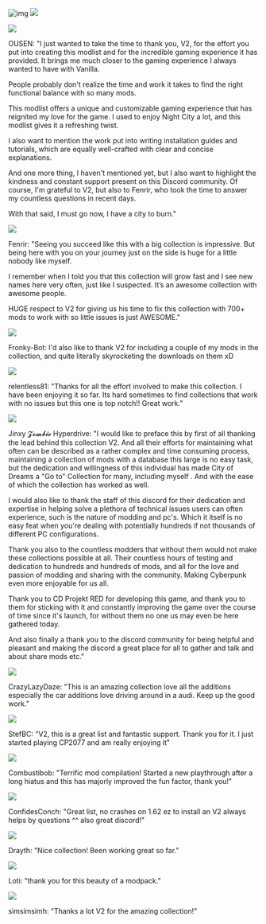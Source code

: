 ![img](https://s11.gifyu.com/images/Cuty-od-Dreams-Logo-YellowUP.png)
![](https://s11.gifyu.com/images/ScGyK.png)



![](https://s12.gifyu.com/images/Cyan-Rule.png)


OUSEN:
"I just wanted to take the time to thank you, V2, for the effort you put into creating this modlist and for the incredible gaming experience it has provided. It brings me much closer to the gaming experience I always wanted to have with Vanilla.

 People probably don't realize the time and work it takes to find the right functional balance with so many mods. 

This modlist offers a unique and customizable gaming experience that has reignited my love for the game. I used to enjoy Night City a lot, and this modlist gives it a refreshing twist.

I also want to mention the work put into writing installation guides and tutorials, which are equally well-crafted with clear and concise explanations.

And one more thing, I haven't mentioned yet, but I also want to highlight the kindness and constant support present on this Discord community. Of course, I'm grateful to V2, but also to Fenrir, who took the time to answer my countless questions in recent days.

With that said, I must go now, I have a city to burn."

![](https://s12.gifyu.com/images/Cyan-Rule.png)

Fenrir:
"Seeing you succeed like this with a big collection is impressive. But being here with you on your journey just on the side is huge for a little nobody like myself. 

I remember when I told you that this collection will grow fast and I see new names here very often, just like I suspected. It’s an awesome collection with awesome people. 

HUGE respect to V2 for giving us his time to fix this collection with 700+ mods to work with so little issues is just AWESOME."

![](https://s12.gifyu.com/images/Cyan-Rule.png)

Fronky-Bot:
I'd also like to thank V2 for including a couple of my mods in the collection, and quite literally skyrocketing the downloads on them xD 

![](https://s12.gifyu.com/images/Cyan-Rule.png)

relentless81:
"Thanks for all  the effort involved to make this collection. I have been enjoying it so far. Its hard sometimes to find collections that work with no issues but this one is top notch!! Great work."

![](https://s12.gifyu.com/images/Cyan-Rule.png)

Jinxy 𝓩𝓸𝓶𝓫𝓲𝓮 Hyperdrive:
"I would like to preface this by first of all thanking the lead behind this collection V2. And all their efforts for maintaining what often can be described as a rather complex and time consuming process, maintaining a collection of mods with a database this large is no easy task, but the dedication and willingness of this individual has made City of Dreams a "Go to" Collection for many, including myself . And with the ease of which the collection has worked as well.

I would also like to thank the staff of this discord for their dedication and expertise in helping solve a plethora of technical issues users can often experience, such is the nature of modding and pc's. Which it itself is no easy feat when you're dealing with potentially hundreds if not thousands of different PC configurations. 

Thank you also to the countless modders that without them would not make these collections possible at all. Their countless hours of testing and dedication to hundreds and hundreds of mods, and all for the love and passion of modding and sharing with the community. Making Cyberpunk even more enjoyable for us all. 

Thank you to CD Projekt RED for developing this game, and thank you to them for sticking with it and constantly improving the game over the course of time since it's launch, for without them no one us may even be here gathered today.

And also finally a thank you to the discord community for being helpful and pleasant and making the discord a great place for all to gather and talk and about share mods etc."

![](https://s12.gifyu.com/images/Cyan-Rule.png)

CrazyLazyDaze:
"This is an amazing collection love all the additions especially the car additions love driving around in a audi. Keep up the good work."

![](https://s12.gifyu.com/images/Cyan-Rule.png)

StefBC:
"V2, this is a great list and fantastic support. Thank you for it. I just started playing CP2077 and am really enjoying it"

![](https://s12.gifyu.com/images/Cyan-Rule.png)

Combustibob:
"Terrific mod compilation! Started a new playthrough after a long hiatus and this has majorly improved the fun factor, thank you!"

![](https://s12.gifyu.com/images/Cyan-Rule.png)

ConfidesConch:
"Great list, no crashes on 1.62
ez to install an V2 always helps by questions ^^
also great discord!"

![](https://s12.gifyu.com/images/Cyan-Rule.png)

Drayth:
"Nice collection! Been working great so far."

![](https://s12.gifyu.com/images/Cyan-Rule.png)

Loti:
"thank you for this beauty of a modpack." 

![](https://s12.gifyu.com/images/Cyan-Rule.png)

simsimsimh:
"Thanks a lot V2 for the amazing collection!"
